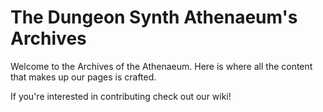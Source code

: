 # The Dungeon Synth Athenaeum's Archives

Welcome to the Archives of the Athenaeum. Here is where all the content that makes up our pages is crafted.

If you're interested in contributing check out our wiki!
